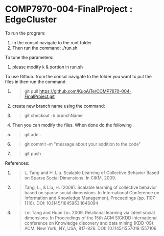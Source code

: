 # COMP7970-004-FinalProject : EdgeCluster

To run the program:
1) in the consol navigate to the root folder
2) Then run the command:
        ./run.sh

To tune the parameters:
1) please modify k & portion in run.sh

To use Github. from the consol navigate to the folder you want to put the files in then run the command:
1) >git pull https://github.com/KuoAiTe/COMP7970-004-FinalProject.git
2) create new branch name using the command:
3) >git checkout -b branchName
4) Then you can modify the files. When done do the following
5) >git add .
6) >git commit -m "message about your addition to the code"
7) >git push

References:
1) > L. Tang and H. Liu. Scalable Learning of Collective Behavior Based on Sparse Social Dimensions. In CIKM, 2009.
2) > Tang, L., & Liu, H. (2009). Scalable learning of collective behavior based on sparse social dimensions. In International Conference on Information and Knowledge Management, Proceedings (pp. 1107-1116). DOI: 10.1145/1645953.1646094
3) > Lei Tang and Huan Liu. 2009. Relational learning via latent social dimensions. In Proceedings of the 15th ACM SIGKDD international conference on Knowledge discovery and data mining (KDD ’09). ACM, New York, NY, USA, 817-826. DOI: 10.1145/1557019.1557109
